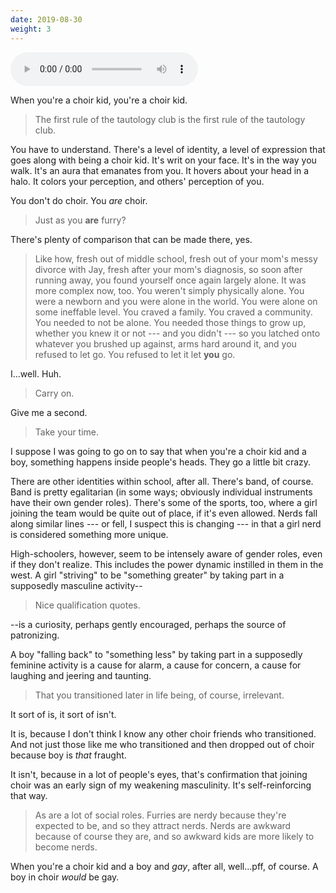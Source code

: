 ```yaml
---
date: 2019-08-30
weight: 3
---
```


<audio autoplay controls src="/miniatures/3.mp3"></audio>

When you're a choir kid, you're a choir kid.

> The first rule of the tautology club is the first rule of the tautology club.

You have to understand. There's a level of identity, a level of expression that goes along with being a choir kid. It's writ on your face. It's in the way you walk. It's an aura that emanates from you. It hovers about your head in a halo. It colors your perception, and others' perception of you.

You don't do choir. You *are* choir.

> Just as you **are** furry?

There's plenty of comparison that can be made there, yes.

> Like how, fresh out of middle school, fresh out of your mom's messy divorce with Jay, fresh after your mom's diagnosis, so soon after running away, you found yourself once again largely alone. It was more complex now, too. You weren't simply physically alone. You were a newborn and you were alone in the world. You were alone on some ineffable level. You craved a family. You craved a community. You needed to not be alone. You needed those things to grow up, whether you knew it or not --- and you didn't --- so you latched onto whatever you brushed up against, arms hard around it, and you refused to let go. You refused to let it let **you** go.

I...well. Huh.

> Carry on.

Give me a second.

> Take your time.

I suppose I was going to go on to say that when you're a choir kid and a boy, something happens inside people's heads. They go a little bit crazy.

There are other identities within school, after all. There's band, of course. Band is pretty egalitarian (in some ways; obviously individual instruments have their own gender roles). There's some of the sports, too, where a girl joining the team would be quite out of place, if it's even allowed. Nerds fall along similar lines --- or fell, I suspect this is changing --- in that a girl nerd is considered something more unique.

High-schoolers, however, seem to be intensely aware of gender roles, even if they don't realize. This includes the power dynamic instilled in them in the west. A girl "striving" to be "something greater" by taking part in a supposedly masculine activity--

> Nice qualification quotes.

--is a curiosity, perhaps gently encouraged, perhaps the source of patronizing.

A boy "falling back" to "something less" by taking part in a supposedly feminine activity is a cause for alarm, a cause for concern, a cause for laughing and jeering and taunting.

> That you transitioned later in life being, of course, irrelevant.

It sort of is, it sort of isn't.

It is, because I don't think I know any other choir friends who transitioned. And not just those like me who transitioned and then dropped out of choir because boy is *that* fraught.

It isn't, because in a lot of people's eyes, that's confirmation that joining choir was an early sign of my weakening masculinity. It's self-reinforcing that way.

> As are a lot of social roles. Furries are nerdy because they're expected to be, and so they attract nerds. Nerds are awkward because of course they are, and so awkward kids are more likely to become nerds.

When you're a choir kid and a boy and *gay*, after all, well...pff, of course. A boy in choir *would* be gay.
